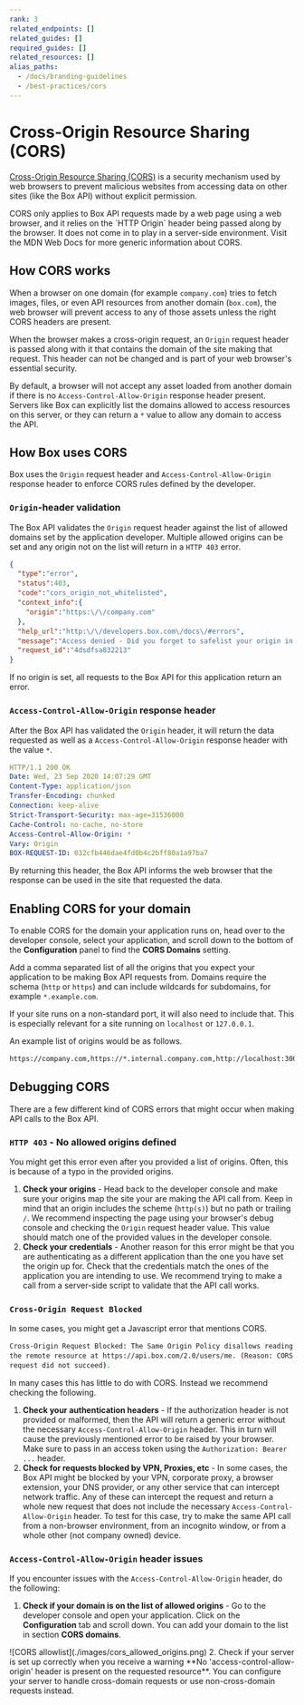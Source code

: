 ```yaml
---
rank: 3
related_endpoints: []
related_guides: []
required_guides: []
related_resources: []
alias_paths:
  - /docs/branding-guidelines
  - /best-practices/cors
---
```


# Cross-Origin Resource Sharing (CORS)

[Cross-Origin Resource Sharing (CORS)][mdn_cors] is a security mechanism used
by web browsers to prevent malicious websites from accessing data on other
sites (like the Box API) without explicit permission.

<Message warning>
  CORS only applies to Box API requests made by a web page using a
  web browser, and it relies on the `HTTP Origin` header being passed along
  by the browser. It does not come in to play in a server-side environment.
</Message>

<CTA to='https://developer.mozilla.org/en-US/docs/Web/HTTP/CORS'>
 Visit the MDN Web Docs for more generic information about CORS.
</CTA>

## How CORS works

When a browser on one domain (for example `company.com`) tries to fetch
images, files, or even API resources from another domain (`box.com`),
the web browser will prevent access to any of those assets unless the right
CORS headers are present.

When the browser makes a cross-origin request, an `Origin` request header is
passed along with it that contains the domain of the site making that
request. This header can not be changed and is part of your web browser's
essential security.

By default, a browser will not accept any asset loaded from another domain
if there is no `Access-Control-Allow-Origin` response header present.
Servers like Box can explicitly list the domains allowed to access resources
on this server, or they can return a `*` value to allow any domain to access
the API.

## How Box uses CORS

Box uses the `Origin` request header and `Access-Control-Allow-Origin` 
response header to enforce CORS rules defined by the developer.

### `Origin`-header validation

The Box API validates the `Origin` request header against the list of allowed
domains set by the application developer. Multiple allowed origins can be set
and any origin not on the list will return in a `HTTP 403` error.

<!-- markdownlint-disable line-length -->
```json
{
  "type":"error",
  "status":403,
  "code":"cors_origin_not_whitelisted",
  "context_info":{
    "origin":"https:\/\/company.com"
  },
  "help_url":"http:\/\/developers.box.com\/docs\/#errors",
  "message":"Access denied - Did you forget to safelist your origin in the CORS config of your app?",
  "request_id":"4dsdfsa832213"
}
```
<!-- markdownlint-enable line-length -->

If no origin is set, all requests to the Box API for this application return
an error.

### `Access-Control-Allow-Origin` response header

After the Box API has validated the `Origin` header, it will return the data
requested as well as a `Access-Control-Allow-Origin` response header with
the value `*`.

```yaml
HTTP/1.1 200 OK
Date: Wed, 23 Sep 2020 14:07:29 GMT
Content-Type: application/json
Transfer-Encoding: chunked
Connection: keep-alive
Strict-Transport-Security: max-age=31536000
Cache-Control: no-cache, no-store
Access-Control-Allow-Origin: *
Vary: Origin
BOX-REQUEST-ID: 032cfb446dae4fd0b4c2bff80a1a97ba7
```

By returning this header, the Box API informs the web browser that the
response can be used in the site that requested the data.

## Enabling CORS for your domain

To enable CORS for the domain your application runs on, head over to the
developer console, select your application, and scroll down to the bottom of the
**Configuration** panel to find the **CORS Domains** setting.

Add a comma separated list of all the origins that you expect your application
to be making Box API requests from. Domains require the schema (`http` or
`https`) and can include wildcards for subdomains, for example `*.example.com`.

If your site runs on a non-standard port, it will also need to include that.
This is especially relevant for a site running on `localhost` or `127.0.0.1`.

An example list of origins would be as follows.

```sh
https://company.com,https://*.internal.company.com,http://localhost:3000
```

## Debugging CORS

There are a few different kind of CORS errors that might occur when making
API calls to the Box API.

### `HTTP 403` - No allowed origins defined

You might get this error even after you provided a list of origins. Often,
this is because of a typo in the provided origins.

1. **Check your origins** - Head back to the developer console and make sure
   your origins map the site your are making the API call from. Keep in mind
   that an origin includes the scheme (`http(s)`) but no path or trailing `/`.
   We recommend inspecting the page using your browser's debug console
   and checking the `Origin` request header value. This value should match one
   of the provided values in the developer console.
2. **Check your credentials** - Another reason for this error might be that you
   are authenticating as a different application than the one you have set the
   origin up for. Check that the credentials match the ones of the application
   you are intending to use. We recommend trying to make a call from a
   server-side script to validate that the API call works.

### `Cross-Origin Request Blocked`

In some cases, you might get a Javascript error that mentions CORS.

```sh
Cross-Origin Request Blocked: The Same Origin Policy disallows reading
the remote resource at https://api.box.com/2.0/users/me. (Reason: CORS
request did not succeed).
```

In many cases this has little to do with CORS. Instead we recommend checking the
following.

1. **Check your authentication headers** - If the authorization header is not
   provided or malformed, then the API will return a generic error without
   the necessary `Access-Control-Allow-Origin` header. This in turn will cause
   the previously mentioned error to be raised by your browser. Make sure
   to pass in an access token using the `Authorization: Bearer ...` header.
2. **Check for requests blocked by VPN, Proxies, etc** - In some cases, the Box
   API might be blocked by your VPN, corporate proxy, a browser extension, your
   DNS provider, or any other service that can intercept network traffic. Any
   of these can intercept the request and return a whole new request that does
   not include the necessary `Access-Control-Allow-Origin` header. To test for
   this case, try to make the same API call from a non-browser environment,
   from an incognito window, or from a whole other (not company owned) device.

[mdn_cors]: https://developer.mozilla.org/en-US/docs/Web/HTTP/CORS

### `Access-Control-Allow-Origin` header issues

If you encounter issues with the `Access-Control-Allow-Origin` header, do the following:

1. **Check if your domain is on the list of allowed origins** - Go to 
the developer console and open your application. 
Click on the **Configuration** tab and scroll down. 
You can add your domain to the list in section **CORS domains**.
<ImageFrame border shadow width='800' center>
  ![CORS allowlist](./images/cors_allowed_origins.png)
</ImageFrame>
2. Check if your server is set up correctly when you receive a warning 
**No 'access-control-allow-origin' header is present on 
the requested resource**. You can configure your server 
to handle cross-domain requests or use non-cross-domain 
requests instead.
